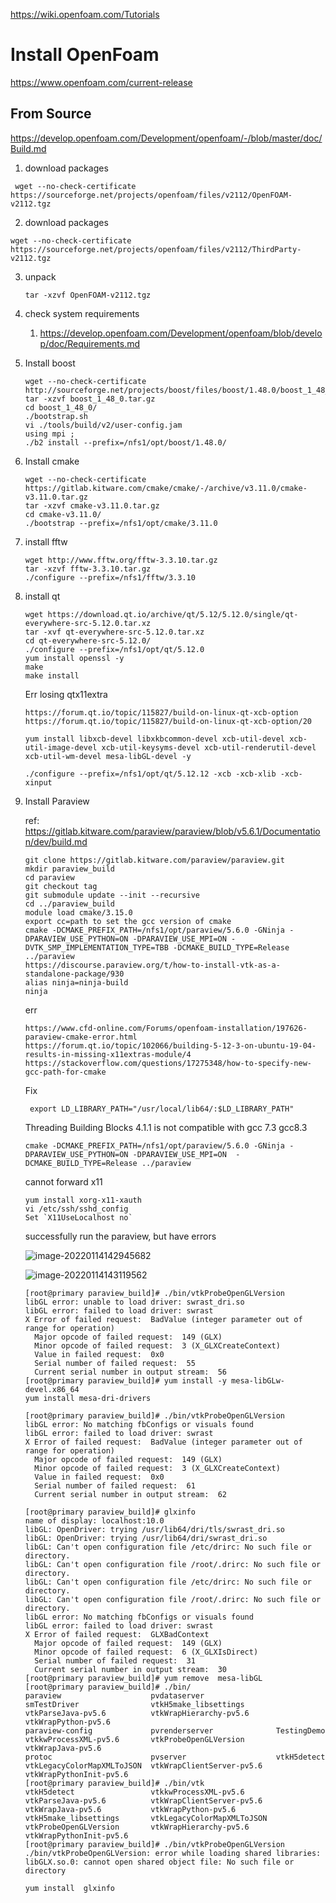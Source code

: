 https://wiki.openfoam.com/Tutorials



# Install OpenFoam



https://www.openfoam.com/current-release





## From Source

https://develop.openfoam.com/Development/openfoam/-/blob/master/doc/Build.md



1. download packages

```shell
 wget --no-check-certificate https://sourceforge.net/projects/openfoam/files/v2112/OpenFOAM-v2112.tgz
```

2. download packages

``` shell
wget --no-check-certificate https://sourceforge.net/projects/openfoam/files/v2112/ThirdParty-v2112.tgz
```

3. unpack

   ```shell
   tar -xzvf OpenFOAM-v2112.tgz
   ```

4. check system requirements

   1. https://develop.openfoam.com/Development/openfoam/blob/develop/doc/Requirements.md

5. Install boost

   ``` shell
   wget --no-check-certificate http://sourceforge.net/projects/boost/files/boost/1.48.0/boost_1_48_0.tar.gz
   tar -xzvf boost_1_48_0.tar.gz
   cd boost_1_48_0/
   ./bootstrap.sh
   vi ./tools/build/v2/user-config.jam
   using mpi ;
   ./b2 install --prefix=/nfs1/opt/boost/1.48.0/
   
   ```

6. Install cmake

   ``` shell
   wget --no-check-certificate https://gitlab.kitware.com/cmake/cmake/-/archive/v3.11.0/cmake-v3.11.0.tar.gz
   tar -xzvf cmake-v3.11.0.tar.gz
   cd cmake-v3.11.0/
   ./bootstrap --prefix=/nfs1/opt/cmake/3.11.0
   
   ```

7. install fftw

   ``` shell
   wget http://www.fftw.org/fftw-3.3.10.tar.gz
   tar -xzvf fftw-3.3.10.tar.gz 
   ./configure --prefix=/nfs1/fftw/3.3.10
   ```

8. install qt

   ``` shell
   wget https://download.qt.io/archive/qt/5.12/5.12.0/single/qt-everywhere-src-5.12.0.tar.xz
   tar -xvf qt-everywhere-src-5.12.0.tar.xz 
   cd qt-everywhere-src-5.12.0/
   ./configure --prefix=/nfs1/opt/qt/5.12.0
   yum install openssl -y
   make
   make install
   ```

   Err losing qtx11extra

   ``` shell
   https://forum.qt.io/topic/115827/build-on-linux-qt-xcb-option
   https://forum.qt.io/topic/115827/build-on-linux-qt-xcb-option/20
   ```

   ``` shell
   yum install libxcb-devel libxkbcommon-devel xcb-util-devel xcb-util-image-devel xcb-util-keysyms-devel xcb-util-renderutil-devel xcb-util-wm-devel mesa-libGL-devel -y
   
   ./configure --prefix=/nfs1/opt/qt/5.12.12 -xcb -xcb-xlib -xcb-xinput
   ```

   

9. Install Paraview

   ref: https://gitlab.kitware.com/paraview/paraview/blob/v5.6.1/Documentation/dev/build.md

   ``` shell
   git clone https://gitlab.kitware.com/paraview/paraview.git
   mkdir paraview_build
   cd paraview
   git checkout tag
   git submodule update --init --recursive
   cd ../paraview_build
   module load cmake/3.15.0
   export cc=path to set the gcc version of cmake
   cmake -DCMAKE_PREFIX_PATH=/nfs1/opt/paraview/5.6.0 -GNinja -DPARAVIEW_USE_PYTHON=ON -DPARAVIEW_USE_MPI=ON -DVTK_SMP_IMPLEMENTATION_TYPE=TBB -DCMAKE_BUILD_TYPE=Release ../paraview
   https://discourse.paraview.org/t/how-to-install-vtk-as-a-standalone-package/930
   alias ninja=ninja-build
   ninja
   ```

   err

   ``` shell
   https://www.cfd-online.com/Forums/openfoam-installation/197626-paraview-cmake-error.html
   https://forum.qt.io/topic/102066/building-5-12-3-on-ubuntu-19-04-results-in-missing-x11extras-module/4
   https://stackoverflow.com/questions/17275348/how-to-specify-new-gcc-path-for-cmake
   ```

   Fix

   ``` shell
    export LD_LIBRARY_PATH="/usr/local/lib64/:$LD_LIBRARY_PATH"
   ```

   Threading Building Blocks 4.1.1 is not compatible with gcc 7.3 gcc8.3

   ``` shell
   cmake -DCMAKE_PREFIX_PATH=/nfs1/opt/paraview/5.6.0 -GNinja -DPARAVIEW_USE_PYTHON=ON -DPARAVIEW_USE_MPI=ON  -DCMAKE_BUILD_TYPE=Release ../paraview
   ```

   cannot forward x11

   ``` shell
   yum install xorg-x11-xauth
   vi /etc/ssh/sshd_config
   Set `X11UseLocalhost no`
   ```

   successfully run the paraview, but have errors

   ![image-20220114142945682](/Users/user/playground/share/nrookie.github.io/collections/HPC/openfoam/image-20220114142945682.png)

   ![image-20220114143119562](/Users/user/playground/share/nrookie.github.io/collections/HPC/openfoam/image-20220114143119562.png)

   ``` shell
   [root@primary paraview_build]# ./bin/vtkProbeOpenGLVersion 
   libGL error: unable to load driver: swrast_dri.so
   libGL error: failed to load driver: swrast
   X Error of failed request:  BadValue (integer parameter out of range for operation)
     Major opcode of failed request:  149 (GLX)
     Minor opcode of failed request:  3 (X_GLXCreateContext)
     Value in failed request:  0x0
     Serial number of failed request:  55
     Current serial number in output stream:  56
   [root@primary paraview_build]# yum install -y mesa-libGLw-devel.x86_64
   yum install mesa-dri-drivers
   
   [root@primary paraview_build]# ./bin/vtkProbeOpenGLVersion 
   libGL error: No matching fbConfigs or visuals found
   libGL error: failed to load driver: swrast
   X Error of failed request:  BadValue (integer parameter out of range for operation)
     Major opcode of failed request:  149 (GLX)
     Minor opcode of failed request:  3 (X_GLXCreateContext)
     Value in failed request:  0x0
     Serial number of failed request:  61
     Current serial number in output stream:  62
   
   [root@primary paraview_build]# glxinfo
   name of display: localhost:10.0
   libGL: OpenDriver: trying /usr/lib64/dri/tls/swrast_dri.so
   libGL: OpenDriver: trying /usr/lib64/dri/swrast_dri.so
   libGL: Can't open configuration file /etc/drirc: No such file or directory.
   libGL: Can't open configuration file /root/.drirc: No such file or directory.
   libGL: Can't open configuration file /etc/drirc: No such file or directory.
   libGL: Can't open configuration file /root/.drirc: No such file or directory.
   libGL error: No matching fbConfigs or visuals found
   libGL error: failed to load driver: swrast
   X Error of failed request:  GLXBadContext
     Major opcode of failed request:  149 (GLX)
     Minor opcode of failed request:  6 (X_GLXIsDirect)
     Serial number of failed request:  31
     Current serial number in output stream:  30
   [root@primary paraview_build]# yum remove  mesa-libGL
   [root@primary paraview_build]# ./bin/
   paraview                    pvdataserver                smTestDriver                vtkH5make_libsettings       vtkParseJava-pv5.6          vtkWrapHierarchy-pv5.6      vtkWrapPython-pv5.6
   paraview-config             pvrenderserver              TestingDemo                 vtkkwProcessXML-pv5.6       vtkProbeOpenGLVersion       vtkWrapJava-pv5.6           
   protoc                      pvserver                    vtkH5detect                 vtkLegacyColorMapXMLToJSON  vtkWrapClientServer-pv5.6   vtkWrapPythonInit-pv5.6     
   [root@primary paraview_build]# ./bin/vtk
   vtkH5detect                 vtkkwProcessXML-pv5.6       vtkParseJava-pv5.6          vtkWrapClientServer-pv5.6   vtkWrapJava-pv5.6           vtkWrapPython-pv5.6         
   vtkH5make_libsettings       vtkLegacyColorMapXMLToJSON  vtkProbeOpenGLVersion       vtkWrapHierarchy-pv5.6      vtkWrapPythonInit-pv5.6     
   [root@primary paraview_build]# ./bin/vtkProbeOpenGLVersion 
   ./bin/vtkProbeOpenGLVersion: error while loading shared libraries: libGLX.so.0: cannot open shared object file: No such file or directory
   ```

   ``` shell
   yum install  glxinfo
   ```

   